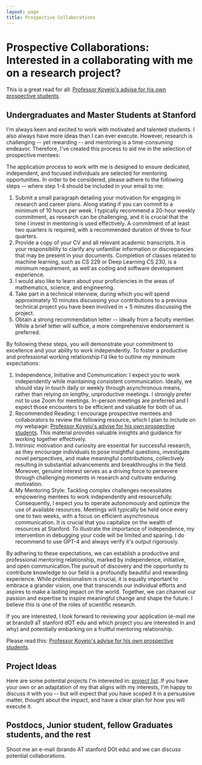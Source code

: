 ```yaml
---
layout: page
title: Prospective Collaborations
---
```


# Prospective Collaborations: Interested in a collaborating with me on a research project?

This is a great read for all: 
[Professor Koyejo's advise for his own prospective students](https://cs.stanford.edu/~sanmi/preparation.html).

## Undergraduates and Master Students at Stanford

I'm always keen and excited to work with motivated and talented students. 
I also always have more ideas than I can ever execute. 
However, research is challenging -- yet rewarding -- and mentoring is a time-consuming endeavor. 
Therefore, I've created this process to aid me in the selection of prospective mentees:

The application process to work with me is designed to ensure dedicated, independent, and focused individuals are selected for mentoring opportunities. 
In order to be considered, please adhere to the following steps -- where step 1-4 should be included in your email to me:

1. Submit a small paragraph detailing your motivation for engaging in research and career plans. Along stating if you can commit to a minimum of 10 hours per week. I typically recommend a 20-hour weekly commitment, as research can be challenging, and it is crucial that the time I invest in mentoring is used effectively. A commitment of at least two quarters is required, with a recommended duration of three to four quarters.
2. Provide a copy of your CV and all relevant academic transcripts. It is your responsibility to clarify any unfamiliar information or discrepancies that may be present in your documents. Completion of classes related to machine learning, such as CS 229 or Deep Learning CS 230, is a minimum requirement, as well as coding and software development experience.
3. I would also like to learn about your proficiencies in the areas of mathematics, science, and engineering.
4. Take part in a technical interview, during which you will spend approximately 10 minutes discussing your contributions to a previous technical project you have been involved in + 5 minutes discussing the project.
5. Obtain a strong recommendation letter -- ideally from a faculty member. While a brief letter will suffice, a more comprehensive endorsement is preferred.


By following these steps, you will demonstrate your commitment to excellence and your ability to work independently. 
To foster a productive and professional working relationship I'd like to outline my minimum expectations:

1. Independence, Initiative and Communication: I expect you to work independently while maintaining consistent communication. Ideally, we should stay in touch daily or weekly through asynchronous means, rather than relying on lengthy, unproductive meetings. I strongly prefer not to use Zoom for meetings. In-person meetings are preferred and I expect those encounters to be efficient and valuable for both of us.
2. Recommended Reading: I encourage prospective mentees and collaborators to review the following resource, which I plan to include on my webpage: [Professor Koyejo's advise for his own prospective students](https://cs.stanford.edu/~sanmi/preparation.html). This material provides valuable insights and guidance for working together effectively.
3. Intrinsic motivation and curiosity are essential for successful research, as they encourage individuals to pose insightful questions, investigate novel perspectives, and make meaningful contributions, collectively resulting in substantial advancements and breakthroughs in the field. Moreover, genuine interest serves as a driving force to persevere through challenging moments in research and cultivate enduring motivation.
4. My Mentoring Style: Tackling complex challenges necessitates empowering mentees to work independently and resourcefully. Consequently, I expect you to operate autonomously and optimize the use of available resources. Meetings will typically be held once every one to two weeks, with a focus on efficient asynchronous communication. It is crucial that you capitalize on the wealth of resources at Stanford. To illustrate the importance of independence, my intervention in debugging your code will be limited and sparing. I do recommend to use GPT-4 and always verify it's output rigorously. 

By adhering to these expectations, we can establish a productive and professional mentoring relationship, marked by independence, initiative, and open communication.The pursuit of discovery and the opportunity to contribute knowledge to our field is a profoundly beautiful and rewarding experience. While professionalism is crucial, it is equally important to embrace a grander vision, one that transcends our individual efforts and aspires to make a lasting impact on the world. Together, we can channel our passion and expertise to inspire meaningful change and shape the future. I believe this is one of the roles of scientific research.

If you are interested, I look forward to reviewing your application (e-mail me at brando9 aT stanford dOT edu and which project you are interested in and why) and potentially embarking on a fruitful mentoring relationship.

Please read this: [Professor Koyejo's advise for his own prospective students](https://cs.stanford.edu/~sanmi/preparation.html).

## Project Ideas

Here are some potential projects I'm interested in: [project list](https://docs.google.com/document/d/1HBBmEKb2JJrhWab5Chnadpru_z_ZHF-1i28tKIXlq-U/edit?usp=sharing).
If you have your own or an adaptation of my that aligns with my interests, I'm happy to discuss it with you -- but
will expect that you have scoped it in a persuasive matter, thought about the impact, and have a clear plan for how you will execute it.

## Postdocs, Junior student, fellow Graduates students, and the rest

Shoot me an e-mail (brando AT stanford DOt edu) and we can discuss potential collaborations. 




[//]: # (Hi everyone,)

[//]: # ()
[//]: # (The lab I am part of has project openings for research collaborations with master students, taken for class credit. If you are interested e-mail brando9@stanford.edu and rschaef@stanford.edu with your CV & &#40;unofficial&#41; transcript, a small paragraph explaining your career plans/why you're interested in doing research, and also a time with us to schedule a 15-minute interview &#40;ideally in the late afternoon&#41;.)

[//]: # ()
[//]: # (https://docs.google.com/document/d/15YbR5tf2zqPwjYyb3KpyDKCUH5YLSqfVo8nwWIzkXsY/edit?usp=sharing)


<!-- 4. Participate in a technical interview, which will consist of a 15-minute discussion about a question related to your project, followed by a 15-minute coding interview based on the style of "Cracking the Coding Interview." Alternatively, you may opt for a week or two week long interview mini-project related to your research project. Including describing your past technical projects and technical contributions. -->
